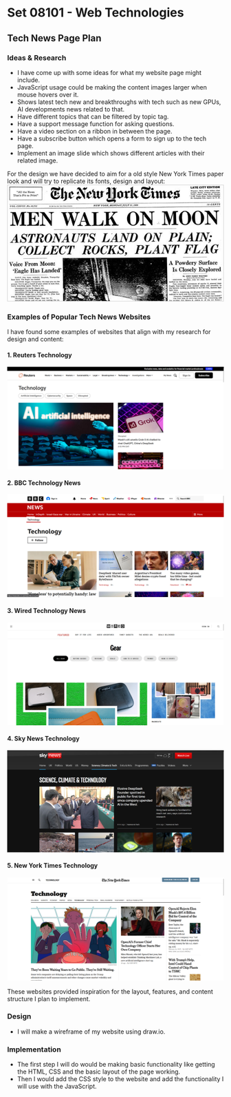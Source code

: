 # Set 08101 - Web Technologies
## Tech News Page Plan
### Ideas & Research
* I have come up with some ideas for what my website page might include.
* JavaScript usage could be making the content images larger when mouse hovers over it.
* Shows latest tech new and breakthroughs with tech such as new GPUs, AI developments news related to that.
* Have different topics that can be filtered by topic tag.
* Have a support message function for asking questions.
* Have a video section on a ribbon in between the page.
* Have a subscribe button which opens a form to sign up to the tech page.
* Implement an image slide which shows different articles with their related image.

For the design we have decided to aim for a old style New York Times paper look and will try to replicate its fonts, design and layout:
![Alt text](<Old New York Times.jpg>)

### Examples of Popular Tech News Websites
I have found some examples of websites that align with my research for design and content:

#### 1. **Reuters Technology**
   
   ![Reuters Tech News Screenshot](<Screenshot 2025-02-18 202603.png>)

#### 2. **BBC Technology News**
   
   ![BBC Technology Screenshot](<Screenshot 2025-02-18 202643.png>)

#### 3. **Wired Technology News**
  
   ![Wired Technology Screenshot](<Screenshot 2025-02-18 202835.png>)

#### 4. **Sky News Technology**
 
   ![Sky News Technology Screenshot](<Screenshot 2025-02-18 202925.png>)

#### 5. **New York Times Technology**
 
   ![New York Times Technology Screenshot](<Screenshot 2025-02-18 224154.png>)

These websites provided inspiration for the layout, features, and content structure I plan to implement.

### Design
* I will make a wireframe of my website using draw.io.


### Implementation
* The first step I will do would be making basic functionality like getting the HTML, CSS and the basic layout of the page working.
* Then I would add the CSS style to the website and add the functionality I will use with the JavaScript.
